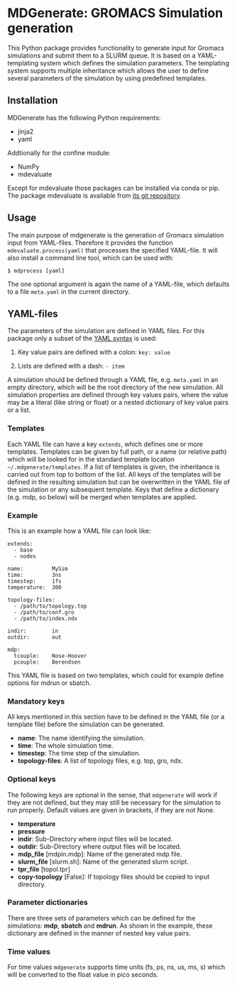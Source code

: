 # MDGenerate: GROMACS Simulation generation

This Python package provides functionality to generate input for Gromacs simulations
and submit them to a SLURM queue.
It is based on a YAML-templating system which defines the simulation parameters.
The templating system supports multiple inheritance which allows the user to define
several parameters of the simulation by using predefined templates.

## Installation

MDGenerate has the following Python requirements:

- jinja2
- yaml

Addtionally for the confine module:

- NumPy
- mdevaluate

Except for mdevaluate those packages can be installed via conda or pip.
The package mdevaluate is available from [its git repository](https://chaos3.fkp.physik.tu-darmstadt.de/diffusion/MDE/).

## Usage

The main purpose of mdgenerate is the generation of Gromacs simulation input from YAML-files.
Therefore it provides the function `mdevaluate.process(yaml)` that processes the specified YAML-file.
It will also install a command line tool, which can be used with:

    $ mdprocess [yaml]

The one optional argument is again the name of a YAML-file, which defaults to a file `meta.yaml` in the current directory.

## YAML-files

The parameters of the simulation are defined in YAML files.
For this package only a subset of the [YAML syntax](http://pyyaml.org/wiki/PyYAMLDocumentation#YAMLsyntax) is used:

1. Key value pairs are defined with a colon: `key: value`

2. Lists are defined with a dash: `- item`

A simulation should be defined through a YAML file, e.g. `meta.yaml` in an empty directory, which will be the root directory of the new simulation.
All simulation properties are defined through key values pairs,
where the value may be a literal (like string or float) or a nested dictionary of
key value pairs or a list.

### Templates

Each YAML file can have a key `extends`, which defines one or more templates.
Templates can be given by full path, or a name (or relative path) which will be
looked for in the standard template location `~/.mdgenerate/templates`.
If a list of templates is given, the inheritance is carried out from top to
bottom of the list.
All keys of the templates will be defined in the resulting simulation but can be overwritten in the YAML file of the simulation or any subsequent template.
Keys that define a dictionary (e.g. mdp, so below) will be merged when templates are applied.

### Example

This is an example how a YAML file can look like:
```
extends:   
  - base
  - nodes

name:         MySim
time:         3ns
timestep:     1fs
temperature:  300

topology-files:
  - /path/to/topology.top
  - /path/to/conf.gro
  - /path/to/index.ndx

indir:        in
outdir:       out

mdp:
  tcouple:    Nose-Hoover
  pcouple:    Berendsen

```

This YAML file is based on two templates, which could for example define options for mdrun or sbatch.

### Mandatory keys

All keys mentioned in this section have to be defined in the YAML file
(or a template file) before the simulation can be generated.

- **name**: The name identifying the simulation.
- **time**: The whole simulation time.
- **timestep**: The time step of the simulation.
- **topology-files**: A list of topology files, e.g. top, gro, ndx.

### Optional keys

The following keys are optional in the sense, that `mdgenerate` will work if they are not defined, but they may still be necessary for the simulation to run properly.
Default values are given in brackets, if they are not None.

- **temperature**
- **pressure**
- **indir**: Sub-Directory  where input files will be located.
- **outdir**: Sub-Directory where output files will be located.
- **mdp_file** [mdpin.mdp]: Name of the generated mdp file.
- **slurm_file** [slurm.sh]: Name of the generated slurm script.
- **tpr_file** [topol.tpr]
- **copy-topology** [False]: If topology files should be copied to input directory.

### Parameter dictionaries

There are three sets of parameters which can be defined for the simulations:
**mdp**, **sbatch** and  **mdrun**.
As shown in the example, these dictionary are defined in the manner of nested key value pairs.


### Time values

For time values `mdgenerate` supports time units (fs, ps, ns, us, ms, s) which will be converted to the float value in pico seconds.
